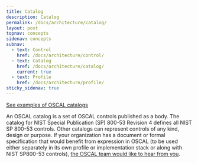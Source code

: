 ```yaml
---
title: Catalog
description: Catalog
permalink: /docs/architecture/catalog/
layout: post
topnav: concepts
sidenav: concepts
subnav:
  - text: Control
    href: /docs/architecture/control/
  - text: Catalog
    href: /docs/architecture/catalog/
    current: true
  - text: Profile
    href: /docs/architecture/profile/
sticky_sidenav: true
---
```


[See examples of OSCAL catalogs](/resources/examples/catalogs/)

An OSCAL catalog is a set of OSCAL controls published as a body. The catalog for NIST Special Publication (SP) 800-53 Revision 4 defines all NIST SP 800-53 controls. Other catalogs can represent controls of any kind, design or purpose. If your organization has a document or formal specification that would benefit from expression in OSCAL (to be used either separately in its own profile or implementation stack or along with NIST SP800-53 controls), 
[the OSCAL team would like to hear from you](mailto:oscal@nist.gov). 